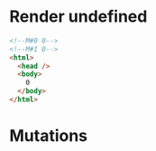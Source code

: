 # Render undefined
```html
<!--M#0 0-->
<!--M#1 0-->
<html>
  <head />
  <body>
    0
  </body>
</html>
```

# Mutations
```

```
